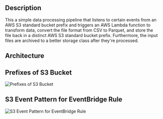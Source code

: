 ## Description
This a simple data processing pipeline that listens to certain events from an AWS S3 standard bucket prefix and triggers an AWS Lambda function to transform data, convert the file format from CSV to Parquet, and store the file back in a distinct AWS S3 standard bucket prefix. Furthermore, the input files are archived to a better storage class after they're processed.

## Architecture

## Prefixes of S3 Bucket
![Prefixes of S3 Bucket](https://github.com/Lu15700/event-driven-pipeline-01_aws/assets/102251361/7276a758-04ab-40a9-8775-08e1314909e8)

## S3 Event Pattern for EventBridge Rule
![S3 Event Pattern for EventBridge Rule](https://github.com/Lu15700/event-driven-pipeline-01_aws/assets/102251361/350e0260-22c6-4d5f-928f-ed6844060593)
